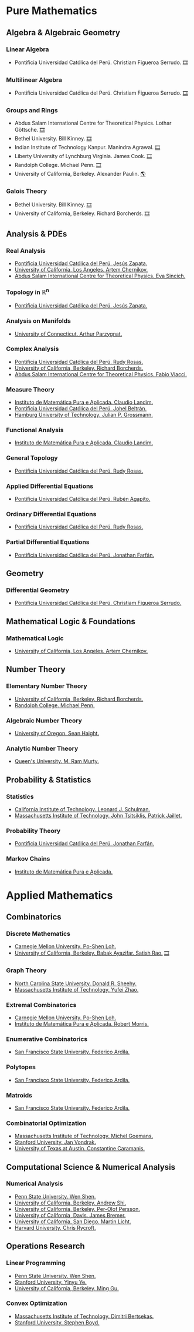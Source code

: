 # Pure Mathematics

## Algebra & Algebraic Geometry

### Linear Algebra
- Pontificia Universidad Católica del Perú. Christiam Figueroa Serrudo.
[:film_strip:](https://onedrive.live.com/?authkey=%21AGt%2DfIOD8bomsgg&id=3D7D888E8BE1BF5D%212541&cid=3D7D888E8BE1BF5D)

### Multilinear Algebra
- Pontificia Universidad Católica del Perú. Christiam Figueroa Serrudo.
[:film_strip:](https://drive.google.com/drive/folders/1EuF1MURSayN-i9MShVM7Qgm3uYVWYJXs)

### Groups and Rings
- Abdus Salam International Centre for Theoretical Physics. Lothar Göttsche.
[:film_strip:](https://www.youtube.com/playlist?list=PLLq_gUfXAnknLXjNSnKKLT4LI1AfTy9PS)
- Bethel University. Bill Kinney.
[:film_strip:](https://www.youtube.com/playlist?list=PLmU0FIlJY-MlFAojfH2wGVuRcRES8xVKN)
- Indian Institute of Technology Kanpur. Manindra Agrawal.
[:film_strip:](https://www.youtube.com/playlist?list=PLOxR6w3fIHWynkFxXcQM2z1Woet10cVIj)
- Liberty University of Lynchburg Virginia. James Cook.
[:film_strip:](https://www.youtube.com/playlist?list=PLBY4G2o7DhF0JCgapYKrqibGaJuvV4Gkb)
- Randolph College. Michael Penn.
[:film_strip:](https://www.youtube.com/playlist?list=PL22w63XsKjqxaZ-v5N4AprggFkQXgkNoP)
- University of California, Berkeley. Alexander Paulin.
[:earth_americas:](https://math.berkeley.edu/~apaulin/113(Summer2018).html)

### Galois Theory
- Bethel University. Bill Kinney.
[:film_strip:](https://www.youtube.com/playlist?list=PLmU0FIlJY-MkYr8VI0MPk73Aqz6RmHWST)
- University of California, Berkeley. Richard Borcherds.
[:film_strip:](https://www.youtube.com/playlist?list=PL8yHsr3EFj53Zxu3iRGMYL_89GDMvdkgt)

## Analysis & PDEs

### Real Analysis
- [Pontificia Universidad Católica del Perú. Jesús Zapata.](https://onedrive.live.com/?authkey=%21AEAqg1EFI4Qklos&id=3D7D888E8BE1BF5D%216419&cid=3D7D888E8BE1BF5D)
- [University of California, Los Angeles. Artem Chernikov.](https://www.youtube.com/playlist?list=PL54Pt_mZzBqjcodJ_GqXxqG1WCCmq433k)
- [Abdus Salam International Centre for Theoretical Physics. Eva Sincich.](https://www.youtube.com/playlist?list=PLLq_gUfXAnknTQofOxC3WpseyusORewKB)

### Topology in ℝ<sup>n</sup>
- [Pontificia Universidad Católica del Perú. Jesús Zapata.](#)

### Analysis on Manifolds
- [University of Connecticut. Arthur Parzygnat.](https://www.youtube.com/playlist?list=PLSx1kJDjrLRSBmBeM7NEeKBE5_nEFcKXH)

### Complex Analysis
- [Pontificia Universidad Católica del Perú. Rudy Rosas.](https://onedrive.live.com/?authkey=%21ACw8I324KrFDKHg&id=3D7D888E8BE1BF5D%213318&cid=3D7D888E8BE1BF5D)
- [University of California, Berkeley. Richard Borcherds.](https://www.youtube.com/playlist?list=PL8yHsr3EFj537_iYA5QrvwhvMlpkJ1yGN)
- [Abdus Salam International Centre for Theoretical Physics. Fabio Vlacci.](https://www.youtube.com/playlist?list=PLLq_gUfXAnkk_krlZvRFQnpZUIw2E_kiX)

### Measure Theory
- [Instituto de Matemática Pura e Aplicada. Claudio Landim.](https://www.youtube.com/playlist?list=PLo4jXE-LdDTQq8ZyA8F8reSQHej3F6RFX)
- [Pontificia Universidad Católica del Perú. Johel Beltrán.](https://onedrive.live.com/?authkey=%21ACw8I324KrFDKHg&id=3D7D888E8BE1BF5D%213318&cid=3D7D888E8BE1BF5D)
- [Hamburg University of Technology. Julian P. Grossmann.](https://www.youtube.com/playlist?list=PLBh2i93oe2qvMVqAzsX1Kuv6-4fjazZ8j)

### Functional Analysis
- [Instituto de Matemática Pura e Aplicada. Claudio Landim.](https://www.youtube.com/playlist?list=PLo4jXE-LdDTTIIIRwqK35CbFJieSJEcVR)

### General Topology
- [Pontificia Universidad Católica del Perú. Rudy Rosas.](https://drive.google.com/drive/folders/1U_ulxVkrNFt00MGUtd-b8iPRt_Tr0tcZ)

### Applied Differential Equations
- [Pontificia Universidad Católica del Perú. Rubén Agapito.](#)

### Ordinary Differential Equations
- [Pontificia Universidad Católica del Perú. Rudy Rosas.](#)

### Partial Differential Equations
- [Pontificia Universidad Católica del Perú. Jonathan Farfán.](#)

## Geometry

### Differential Geometry
- [Pontificia Universidad Católica del Perú. Christiam Figueroa Serrudo.](https://onedrive.live.com/?authkey=%21AO1KRMHvVLzLwWc&id=3D7D888E8BE1BF5D%212536&cid=3D7D888E8BE1BF5D)

## Mathematical Logic & Foundations

### Mathematical Logic
- [University of California, Los Angeles. Artem Chernikov.](https://www.youtube.com/playlist?list=PL54Pt_mZzBqibWHgesgEICeQHnwHom8xz)

## Number Theory

### Elementary Number Theory
- [University of California, Berkeley. Richard Borcherds.](https://www.youtube.com/playlist?list=PL8yHsr3EFj52Qf7lc3HHvHRdIysxEcj1H)
- [Randolph College. Michael Penn.](https://www.youtube.com/playlist?list=PL22w63XsKjqwAgBzVFVqZNMcVKpOOAA7c)

### Algebraic Number Theory
- [University of Oregon. Sean Haight.](https://www.youtube.com/playlist?list=PLB9ZOuiho-g80BM2h7kxSed-_aFavOXXa)

### Analytic Number Theory
- [Queen's University. M. Ram Murty.](https://www.youtube.com/playlist?list=PLhkiT_RYTEU1H7OmRVF5VJi76D2Efwf7F)

## Probability & Statistics

### Statistics
- [California Institute of Technology. Leonard J. Schulman.](http://users.cms.caltech.edu/~schulman/Courses/20cs150a/20cs150a.html)
- [Massachusetts Institute of Technology. John Tsitsiklis, Patrick Jaillet.](https://www.youtube.com/playlist?list=PLUl4u3cNGP60hI9ATjSFgLZpbNJ7myAg6)

### Probability Theory
- [Pontificia Universidad Católica del Perú. Jonathan Farfán.](#)

### Markov Chains
- [Instituto de Matemática Pura e Aplicada.](https://www.youtube.com/playlist?list=PLo4jXE-LdDTT5GR1CJSLoOsTyf1ZbrM8w)

# Applied Mathematics

## Combinatorics

### Discrete Mathematics
- [Carnegie Mellon University. Po-Shen Loh.](https://www.youtube.com/playlist?list=PLUcW89-ti8ejY-6LIdJ8tou8HJsHyt92v)
- [University of California, Berkeley. Babak Ayazifar. Satish Rao.](https://www.eecs70.org/)
[:film_strip:](https://archive.org/details/ucberkeley-webcast-PL-XXv-cvA_iD8wQm8U0gG_Z1uHjImKXFy)

### Graph Theory
- [North Carolina State University. Donald R. Sheehy.](https://www.youtube.com/playlist?list=PLVqjIisMyo_9h78itHVS2hZzkthxFHoT7)
- [Massachusetts Institute of Technology. Yufei Zhao.](https://www.youtube.com/playlist?list=PLUl4u3cNGP62qauV_CpT1zKaGG_Vj5igX)

### Extremal Combinatorics
- [Carnegie Mellon University. Po-Shen Loh.](https://www.youtube.com/playlist?list=PLgTkKBA6LRqaGKITvQS1QuIBoEbOVwFTm)
- [Instituto de Matemática Pura e Aplicada. Robert Morris.](https://youtube.com/playlist?list=PLo4jXE-LdDTRXnkxZ7_SrOqo2lx41ww2j)

### Enumerative Combinatorics
- [San Francisco State University. Federico Ardila.](https://www.youtube.com/playlist?list=PL-XzhVrXIVeSi7xym1XAfFIxOAaHVhjtP)

### Polytopes
- [San Francisco State University. Federico Ardila.](https://www.youtube.com/playlist?list=PL-XzhVrXIVeQ298S6uCyoDGWNActWwnzZ)

### Matroids
- [San Francisco State University. Federico Ardila.](https://www.youtube.com/playlist?list=PL-XzhVrXIVeSu_b29hbX5xJ0bRThokU8a)

### Combinatorial Optimization
- [Massachusetts Institute of Technology. Michel Goemans.](http://www-math.mit.edu/~goemans/18453S17/18453.html)
- [Stanford University. Jan Vondrak.](https://theory.stanford.edu/~jvondrak/CS369P/CS369P.html)
- [University of Texas at Austin. Constantine Caramanis.](https://www.youtube.com/playlist?list=PLXsmhnDvpjORcTRFMVF3aUgyYlHsxfhNL)

## Computational Science & Numerical Analysis

### Numerical Analysis
- [Penn State University. Wen Shen.](https://www.youtube.com/playlist?list=PLbxFfU5GKZz29nXsWchAN1c3WsgiMiSXd)
- [University of California, Berkeley. Andrew Shi.](https://math.berkeley.edu/~andrewshi/Teaching.html)
- [University of California, Berkeley. Per-Olof Persson.](http://persson.berkeley.edu/math128a/)
- [University of California, Davis. James Bremer.](https://www.math.ucdavis.edu/~bremer/classes/fall2018/MAT128a/)
- [University of California, San Diego. Martin Licht.](https://www.math.ucsd.edu/~mlicht/wina2021/main.html)
- [Harvard University. Chris Rycroft.](https://courses.seas.harvard.edu/courses/am205/index.html)

## Operations Research

### Linear Programming
- [Penn State University. Wen Shen.](https://www.youtube.com/playlist?list=PLbxFfU5GKZz1Tm_9RR5M_uvdOXpJJ8LC3)
- [Stanford University. Yinyu Ye.](https://web.stanford.edu/class/msande310/index.shtml)
- [University of California, Berkeley. Ming Gu.](https://math.berkeley.edu/~mgu/MA170/)

### Convex Optimization
- [Massachusetts Institute of Technology. Dimitri Bertsekas.](https://ocw.mit.edu/courses/electrical-engineering-and-computer-science/6-253-convex-analysis-and-optimization-spring-2012/index.htm)
- [Stanford University. Stephen Boyd.](https://www.youtube.com/playlist?list=PL8WsPW41L6l7rviIGvIkY0-jn-tM3YSNi)
